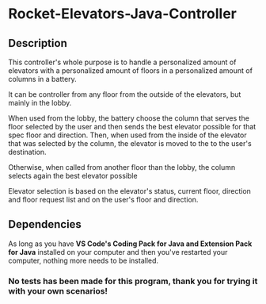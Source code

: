 # Rocket-Elevators-Java-Controller
## Description

This controller's whole purpose is to handle a personalized amount of elevators with a personalized amount of floors in a personalized amount of columns in a battery.

It can be controller from any floor from the outside of the elevators, but mainly in the lobby.

When used from the lobby, the battery choose the column that serves the floor selected by the user and then sends the best elevator possible for that spec floor and direction. Then, when used from the inside of the elevator that was selected by the column, the elevator is moved to the to the user's destination.

Otherwise, when called from another floor than the lobby, the column selects again the best elevator possible

Elevator selection is based on the elevator's status, current floor, direction and floor request list and on the user's floor and direction.

## Dependencies

As long as you have **VS Code's Coding Pack for Java and Extension Pack for Java** installed on your computer and then you've restarted your computer, nothing more needs to be installed.

### No tests has been made for this program, thank you for trying it with your own scenarios!